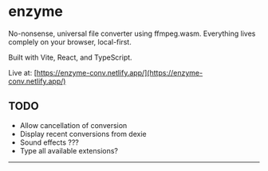 # enzyme

No-nonsense, universal file converter using ffmpeg.wasm. Everything lives complely on your browser, local-first.

Built with Vite, React, and TypeScript.

Live at: [https://enzyme-conv.netlify.app/](https://enzyme-conv.netlify.app/)

## TODO

- Allow cancellation of conversion
- Display recent conversions from dexie
- Sound effects ???
- Type all available extensions?
---
